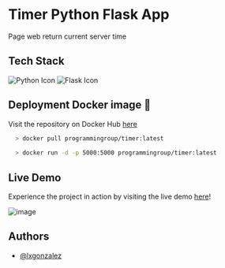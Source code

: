 
# Timer Python Flask App

Page web return current server time

## Tech Stack

![Python Icon](https://img.icons8.com/color/python.png)
![Flask Icon](https://img.icons8.com/ffffff/flask.png)

## Deployment Docker image 🐳
Visit the repository on Docker Hub [here](https://hub.docker.com/repository/docker/programmingroup/timer/tags)

```bash
  > docker pull programmingroup/timer:latest
  
  > docker run -d -p 5000:5000 programmingroup/timer:latest
```

## Live Demo
Experience the project in action by visiting the live demo [here](https://timer-lgonzalez-production.up.railway.app/)!

![image](https://github.com/user-attachments/assets/1ae43fa2-329d-4192-ae60-bf11947b7d76)

## Authors

- [@lxgonzalez](https://github.com/lxgonzalez)
